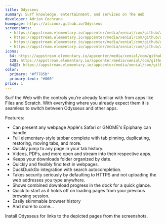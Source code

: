 ```yaml
---
title: Odysseus
summary: Surf knowledge, entertainment, and services on The Web
developer: Adrian Cochrane
homepage: https://alcinnz.github.io/Odysseus
screenshots:
  - https://appstream.elementary.io/appcenter/media/xenial/com/github/alcinnz.odysseus.desktop/DD4D9C8C0A4FC7B46879610A4038AB7B/screenshots/image-1_orig.png
  - https://appstream.elementary.io/appcenter/media/xenial/com/github/alcinnz.odysseus.desktop/DD4D9C8C0A4FC7B46879610A4038AB7B/screenshots/image-2_orig.png
  - https://appstream.elementary.io/appcenter/media/xenial/com/github/alcinnz.odysseus.desktop/DD4D9C8C0A4FC7B46879610A4038AB7B/screenshots/image-3_orig.png
  - https://appstream.elementary.io/appcenter/media/xenial/com/github/alcinnz.odysseus.desktop/DD4D9C8C0A4FC7B46879610A4038AB7B/screenshots/image-4_orig.png
icons:
  64: https://appstream.elementary.io/appcenter/media/xenial/com/github/alcinnz.odysseus.desktop/DD4D9C8C0A4FC7B46879610A4038AB7B/icons/64x64/com.github.alcinnz.odysseus_com.github.alcinnz.odysseus.png
  128: https://appstream.elementary.io/appcenter/media/xenial/com/github/alcinnz.odysseus.desktop/DD4D9C8C0A4FC7B46879610A4038AB7B/icons/128x128/com.github.alcinnz.odysseus_com.github.alcinnz.odysseus.png
  64@2: https://appstream.elementary.io/appcenter/media/xenial/com/github/alcinnz.odysseus.desktop/DD4D9C8C0A4FC7B46879610A4038AB7B/icons/64x64@2/com.github.alcinnz.odysseus_com.github.alcinnz.odysseus.png
color:
  primary: "#f7785b"
  primary-text: "#000"
price: 1
---
```


<p>Surf the Web with the controls you’re already familiar with from apps like Files and Scratch. With everything where you already expect them it is seamless to switch between Odysseus and other apps.</p>
<p>Features:</p>
<ul>
  <li>Can present any webpage Apple&apos;s Safari or GNOME&apos;s Epiphany can handle.</li>
  <li>Full elementary-style tabbar complete with tab pinning, duplicating, restoring, moving tabs, and more.</li>
  <li>Quickly jump to any page in your tab history.</li>
  <li>Videos, PDFs, and more open and stream into their respective apps.</li>
  <li>Keeps your downloads folder organized by date.</li>
  <li>Quickly and flexibly find text in webpages.</li>
  <li>DuckDuckGo integration with search autocompletion.</li>
  <li>Takes security seriously by defaulting to HTTPS and not uploading the web addresses you type anywhere.</li>
  <li>Shows combined download progress in the dock for a quick glance.</li>
  <li>Quick to start as it holds off on loading pages from your previous browsing session.</li>
  <li>Easily skimmable browser history</li>
  <li>And more to come…</li>
</ul>
<p>Install Odysseus for links to the depicted pages from the screenshots.</p>
